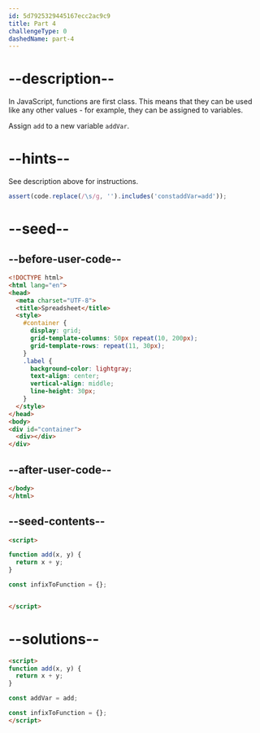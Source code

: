 ```yaml
---
id: 5d7925329445167ecc2ac9c9
title: Part 4
challengeType: 0
dashedName: part-4
---
```


# --description--

In JavaScript, functions are first class. This means that they can be used like any other values - for example, they can be assigned to variables.

Assign `add` to a new variable `addVar`.

# --hints--

See description above for instructions.

```js
assert(code.replace(/\s/g, '').includes('constaddVar=add'));
```

# --seed--

## --before-user-code--

```html
<!DOCTYPE html>
<html lang="en">
<head>
  <meta charset="UTF-8">
  <title>Spreadsheet</title>
  <style>
    #container {
      display: grid;
      grid-template-columns: 50px repeat(10, 200px);
      grid-template-rows: repeat(11, 30px);
    }
    .label {
      background-color: lightgray;
      text-align: center;
      vertical-align: middle;
      line-height: 30px;
    }
  </style>
</head>
<body>
<div id="container">
  <div></div>
</div>
```

## --after-user-code--

```html
</body>
</html>
```

## --seed-contents--

```html
<script>

function add(x, y) {
  return x + y;
}

const infixToFunction = {};


</script>
```

# --solutions--

```html
<script>
function add(x, y) {
  return x + y;
}

const addVar = add;

const infixToFunction = {};
</script>
```